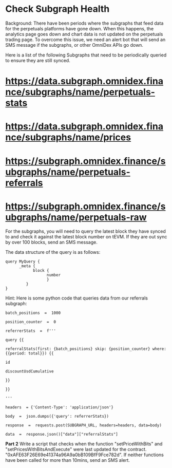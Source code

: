# Check Subgraph Health

Background: There have been periods where the subgraphs that feed data for the perpetuals platforms have gone down. When this happens, the analytics page goes down and chart data is not updated on the perpetuals trading page. To overcome this issue, we need an alert bot that will send an SMS message if the subgraphs, or other OmniDex APIs go down.


Here is a list of the following Subgraphs that need to be periodically queried to ensure they are still synced.


# https://data.subgraph.omnidex.finance/subgraphs/name/perpetuals-stats
# https://data.subgraph.omnidex.finance/subgraphs/name/prices
# https://subgraph.omnidex.finance/subgraphs/name/perpetuals-referrals
# https://subgraph.omnidex.finance/subgraphs/name/perpetuals-raw


For the subgraphs, you will need to query the latest block they have synced to and check it against the latest block number on tEVM. If they are out sync by over 100 blocks, send an SMS message.

 The data structure of the query is as follows:

    query MyQuery {
    	  _meta {
    		    block {
    			      number
    			      }
    		 }
    }




Hint: Here is some python code that queries data from our referrals subgraph:

    batch_positions  =  1000
    
    position_counter  =  0
    
    referrerStats  =  f'''
    
    query {{
    
    referralStats(first: {batch_positions} skip: {position_counter} where: {{period: total}}) {{
    
    id
    
    discountUsdCumulative
    
    }}
    
    }}
    
    '''
    
    headers  = {'Content-Type': 'application/json'}
    
    body  =  json.dumps({'query': referrerStats})
    
    response  =  requests.post(SUBGRAPH_URL, headers=headers, data=body)
    
    data  =  response.json()["data"]["referralStats"]
    

**Part 2**
Write a script that checks when the function "setPriceWithBits" and 
"setPricesWithBitsAndExecute"  were last updated for the contract. "0xAFE63F26E69e41374a96A9a0bB109BfF9Fce782d".
If neither functions have been called for more than 10mins, send an SMS alert. 



